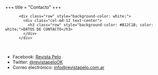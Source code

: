 +++
title = "Contacto"
+++

          <div class="row" style="background-color: white;">
            <div class="col-md-12 text-center">
              <h3 class="row" style="background-color: #B12C1B; color: white;">DATOS DE CONTACTO</h3>
            </div>
          </div>

<br>

- Facebook: <a href="https://www.facebook.com/Revista-Pelo-723711337839915/" target="_blank">Revista Pelo</a>
- Twitter: <a href="https://twitter.com/RevistaPeloOK" target="_blank">@revistapeloOK</a>
- Correo electrónico: <a href="mailto:info@revistapelo.com.ar">info@revistapelo.com.ar</a>
